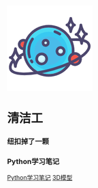  ![logo](file/image/202201272041904.png)

 # 清洁工



### 纽扣掉了一颗

### Python学习笔记

[Python学习笔记](https://qingjiegong2098.github.io/Pythonnotes/index.html) [3D模型](https://qingjiegong2098.github.io/sense/index.html)

